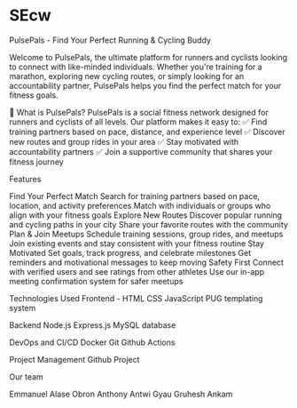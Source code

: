 # SEcw
PulsePals - Find Your Perfect Running & Cycling Buddy

Welcome to PulsePals, the ultimate platform for runners and cyclists looking to connect with like-minded individuals. Whether you're training for a marathon, exploring new cycling routes, or simply looking for an accountability partner, PulsePals helps you find the perfect match for your fitness goals.

🚴 What is PulsePals?
PulsePals is a social fitness network designed for runners and cyclists of all levels. Our platform makes it easy to:
✅ Find training partners based on pace, distance, and experience level
✅ Discover new routes and group rides in your area
✅ Stay motivated with accountability partners
✅ Join a supportive community that shares your fitness journey

Features

Find Your Perfect Match
  Search for training partners based on pace, location, and activity preferences
  Match with individuals or groups who align with your fitness goals
Explore New Routes
  Discover popular running and cycling paths in your city
  Share your favorite routes with the community
Plan & Join Meetups
  Schedule training sessions, group rides, and meetups
  Join existing events and stay consistent with your fitness routine
Stay Motivated
  Set goals, track progress, and celebrate milestones
  Get reminders and motivational messages to keep moving
Safety First
  Connect with verified users and see ratings from other athletes
  Use our in-app meeting confirmation system for safer meetups


Technologies Used
Frontend -
HTML
CSS
JavaScript
PUG templating system

Backend
Node.js
Express.js
MySQL database

DevOps and CI/CD
Docker
Git
Github Actions

Project Management
Github Project

Our team

Emmanuel Alase Obron
Anthony Antwi Gyau
Gruhesh Ankam
